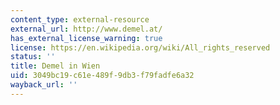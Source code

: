 ```yaml
---
content_type: external-resource
external_url: http://www.demel.at/
has_external_license_warning: true
license: https://en.wikipedia.org/wiki/All_rights_reserved
status: ''
title: Demel in Wien
uid: 3049bc19-c61e-489f-9db3-f79fadfe6a32
wayback_url: ''
---
```

